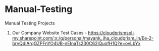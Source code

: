 # Manual-Testing
Manual Testing Projects

1. Our Company Website Test Cases - https://cloudprismsol-my.sharepoint.com/:x:/g/personal/mayank_jha_cloudprism_in/Ee-2-brvQdlArqGZPFnYO4UB-nEInaTs230C62lQuofH1Q?e=ovLbYx
